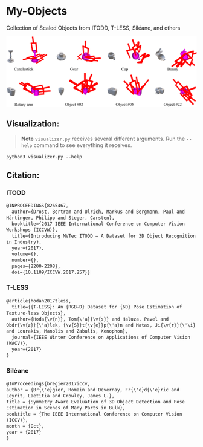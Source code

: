 # My-Objects

Collection of Scaled Objects from ITODD, T-LESS, Siléane, and others 

<p align="center">
<img src=./images/visualization.png>
</p>

## Visualization:

> **Note**
`visualizer.py` receives several different arguments. Run the `--help` command to see everything it receives.

    python3 visualizer.py --help
    
## Citation:

### ITODD

    @INPROCEEDINGS{8265467,
      author={Drost, Bertram and Ulrich, Markus and Bergmann, Paul and Härtinger, Philipp and Steger, Carsten},
      booktitle={2017 IEEE International Conference on Computer Vision Workshops (ICCVW)}, 
      title={Introducing MVTec ITODD — A Dataset for 3D Object Recognition in Industry}, 
      year={2017},
      volume={},
      number={},
      pages={2200-2208},
      doi={10.1109/ICCVW.2017.257}}

### T-LESS

    @article{hodan2017tless,
      title={{T-LESS}: An {RGB-D} Dataset for {6D} Pose Estimation of Texture-less Objects},
      author={Hoda{\v{n}}, Tom{\'a}{\v{s}} and Haluza, Pavel and Obdr{\v{z}}{\'a}lek, {\v{S}}t{\v{e}}p{\'a}n and Matas, Ji{\v{r}}{\'\i} and Lourakis, Manolis and Zabulis, Xenophon},
      journal={IEEE Winter Conference on Applications of Computer Vision (WACV)},
      year={2017}
    }

### Siléane

    @InProceedings{bregier2017iccv,
    author = {Br{\'e}gier, Romain and Devernay, Fr{\'e}d{\'e}ric and Leyrit, Laetitia and Crowley, James L.},
    title = {Symmetry Aware Evaluation of 3D Object Detection and Pose Estimation in Scenes of Many Parts in Bulk},
    booktitle = {The IEEE International Conference on Computer Vision (ICCV)},
    month = {Oct},
    year = {2017}
    }

